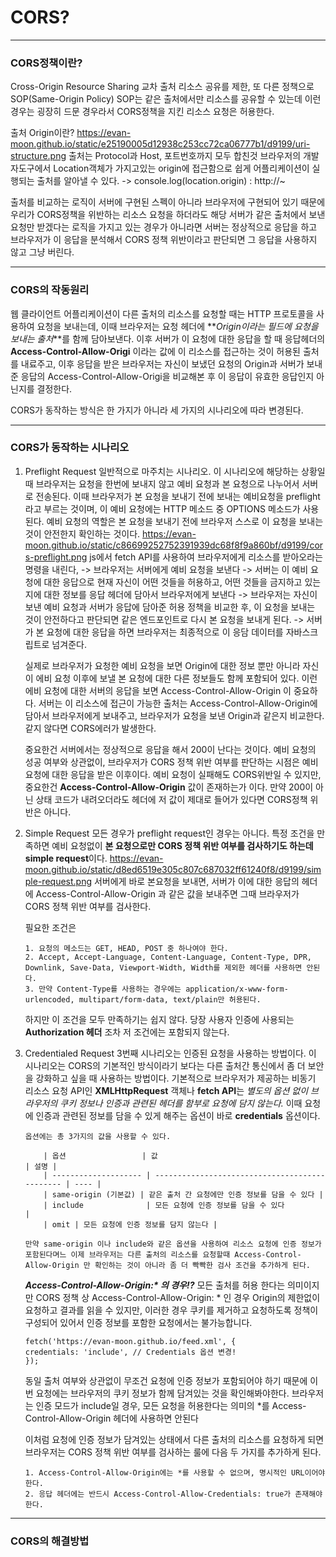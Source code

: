 # CORS?

---

### CORS정책이란?

Cross-Origin Resource Sharing
교차 출처 리소스 공유를 제한, 또 다른 정책으로 SOP(Same-Origin Policy) SOP는 같은 출처에서만 리소스를 공유할 수 있는데 이런경우는 굉장히 드문 경우라서 CORS정책을 지킨 리소스 요청은 허용한다.

출처 Origin이란?
https://evan-moon.github.io/static/e25190005d12938c253cc72ca06777b1/d9199/uri-structure.png
출처는 Protocol과 Host, 포트번호까지 모두 합친것
브라우저의 개발자도구에서 Location객체가 가지고있는 origin에 접근함으로 쉽게 어플리케이션이 실행되는 출처를 알아낼 수 있다. -> console.log(location.origin) : http://~

출처를 비교하는 로직이 서버에 구현된 스펙이 아니라 브라우저에 구현되어 있기 때문에
우리가 CORS정책을 위반하는 리소스 요청을 하더라도 해당 서버가 같은 출처에서 보낸 요청만 받겠다는 로직을 가지고 있는 경우가 아니라면 서버는 정상적으로 응답을 하고
브라우저가 이 응답을 분석해서 CORS 정책 위반이라고 판단되면 그 응답을 사용하지 않고 그냥 버린다.

---

### CORS의 작동원리

웹 클라이언트 어플리케이션이 다른 출처의 리소스를 요청할 때는 HTTP 프로토콜을 사용하여 요청을 보내는데,
이때 브라우저는 요청 헤더에 **_Origin이라는 필드에 요청을 보내는 출처_**를 함께 담아보낸다.
이후 서버가 이 요청에 대한 응답을 할 때 응답헤더의 **Access-Control-Allow-Origi** 이라는 값에 이 리소스를 접근하는 것이 허용된 출처 를 내료주고, 이후 응답을 받은 브라우저는 자신이 보냈던 요청의 Origin과 서버가 보내준 응답의 Access-Control-Allow-Origi을 비교해본 후 이 응답이 유효한 응답인지 아닌지를 결정한다.

CORS가 동작하는 방식은 한 가지가 아니라 세 가지의 시나리오에 따라 변경된다.

---

### CORS가 동작하는 시나리오

1.  Preflight Request
    일반적으로 마주치는 시나리오.
    이 시나리오에 해당하는 상황일 때 브라우저는 요청을 한번에 보내지 않고 예비 요청과 본 요청으로 나누어서 서버로 전송된다.
    이때 브라우저가 본 요청을 보내기 전에 보내는 예비요청을 preflight라고 부르는 것이며, 이 예비 요청에는 HTTP 메소드 중 OPTIONS 메소드가 사용된다.
    예비 요청의 역할은 본 요청을 보내기 전에 브라우저 스스로 이 요청을 보내는 것이 안전한지 확인하는 것이다.
    https://evan-moon.github.io/static/c86699252752391939dc68f8f9a860bf/d9199/cors-preflight.png
    js에서 fetch API를 사용하여 브라우저에게 리소스를 받아오라는 명령을 내린다, -> 브라우저는 서버에게 예비 요청을 보낸다 -> 서버는 이 예비 요청에 대한 응답으로 현재 자신이 어떤 것들을 허용하고, 어떤 것들을 금지하고 있는지에 대한 정보를 응답 헤더에 담아서 브라우저에게 보낸다 -> 브라우저는 자신이 보낸 예비 요청과 서버가 응답에 담아준 허용 정책을 비교한 후, 이 요청을 보내는 것이 안전하다고 판단되면 같은 엔드포인트로 다시 본 요청을 보내게 된다. -> 서버가 본 요청에 대한 응답을 하면 브라우저는 최종적으로 이 응담 데이터를 자바스크립트로 넘겨준다.

    실제로 브라우저가 요청한 예비 요청을 보면 Origin에 대한 정보 뿐만 아니라 자신이 에비 요청 이후에 보낼 본 요청에 대한 다른 정보들도 함께 포함되어 있다.
    이런 에비 요청에 대한 서버의 응답을 보면 Access-Control-Allow-Origin 이 중요하다. 서버는 이 리소스에 접근이 가능한 출처는 Access-Control-Allow-Origin에 담아서 브라우저에게 보내주고, 브라우저가 요청을 보낸 Origin과 같은지 비교한다.
    같지 않다면 CORS에러가 발생한다.

    중요한건 서버에서는 정상적으로 응답을 해서 200이 난다는 것이다.
    예비 요청의 성공 여부와 상관없이, 브라우저가 CORS 정책 위반 여부를 판단하는 시점은 예비 요청에 대한 응답을 받은 이후이다.
    예비 요청이 실패해도 CORS위반일 수 있지만, 중요한건 **Access-Control-Allow-Origin** 값이 존재하는가 이다. 만약 200이 아닌 상태 코드가 내려오더라도 헤더에 저 값이 제대로 들어가 있다면 CORS정책 위반은 아니다.

2.  Simple Request
    모든 경우가 preflight request인 경우는 아니다. 특정 조건을 만족하면 예비 요청없이 **본 요청으로만 CORS 정책 위반 여부를 검사하기도 하는데 simple request**이다.
    https://evan-moon.github.io/static/d8ed6519e305c807c687032ff61240f8/d9199/simple-request.png
    서버에게 바로 본요청을 보내면, 서버가 이에 대한 응답의 헤더에 Access-Control-Allow-Origin 과 같은 값을 보내주면 그때 브라우저가 CORS 정책 위반 여부를 검사한다.

    필요한 조건은

    ```
    1. 요청의 메소드는 GET, HEAD, POST 중 하나여야 한다.
    2. Accept, Accept-Language, Content-Language, Content-Type, DPR, Downlink, Save-Data, Viewport-Width, Width를 제외한 헤더를 사용하면 안된다.
    3. 만약 Content-Type를 사용하는 경우에는 application/x-www-form-urlencoded, multipart/form-data, text/plain만 허용된다.
    ```

    하지만 이 조건을 모두 만족하기는 쉽지 않다.
    당장 사용자 인증에 사용되는 **Authorization 헤더** 조차 저 조건에는 포함되지 않는다.

3.  Credentialed Request
    3번째 시나리오는 인증된 요청을 사용하는 방법이다. 이 시나리오는 CORS의 기본적인 방식이라기 보다는 다른 출처간 통신에서 좀 더 보안을 강화하고 싶을 때 사용하는 방법이다.
    기본적으로 브라우저가 제공하는 비동기 리소스 요청 API인 **XMLHttpRequest** 객체나 **fetch API**는 _별도의 옵션 없이 브라우저의 쿠키 정보나 인증과 관련된 헤더를 함부로 요청에 담지 않는다._ 이때 요청에 인증과 관련된 정보를 담을 수 있게 해주는 옵션이 바로 **credentials** 옵션이다.

        옵션에는 총 3가지의 값을 사용할 수 있다.

            | 옵션                 | 값                                             | 설명 |
            | -------------------- | ---------------------------------------------- | ---- |
            | same-origin (기본값) | 같은 출처 간 요청에만 인증 정보를 담을 수 있다 |
            | include              | 모든 요청에 인증 정보를 담을 수 있다           |
            | omit | 모든 요청에 인증 정보를 담지 않는다 |

        만약 same-origin 이나 include와 같은 옵션을 사용하여 리소스 요청에 인증 정보가 포함된다며느 이제 브라우저는 다른 출처의 리소스를 요청할때 Access-Control-Allow-Origin 만 확인하는 것이 아니라 좀 더 빡빡한 검사 조건을 추가하게 된다.

    **_Access-Control-Allow-Origin:\* 의 경우!?_**
    모든 출처를 허용 한다는 의미이지만 CORS 정책 상 Access-Control-Allow-Origin: \* 인 경우 Origin의 제한없이 요청하고 결과를 읽을 수 있지만, 이러한 경우 쿠키를 제거하고 요청하도록 정책이 구성되어 있어서 인증 정보를 포함한 요청에서는 불가능합니다.

    ```
    fetch('https://evan-moon.github.io/feed.xml', {
    credentials: 'include', // Credentials 옵션 변경!
    });
    ```

    동일 출처 여부와 상관없이 무조건 요청에 인증 정보가 포함되어야 하기 때문에 이번 요청에는 브라우저의 쿠키 정보가 함께 담겨있는 것을 확인해봐야한다.
    브라우저는 인증 모드가 include일 경우, 모든 요청을 허용한다는 의미의 \*를 Access-Control-Allow-Origin 헤더에 사용하면 안된다

    이처럼 요청에 인증 정보가 담겨있는 상태에서 다른 출처의 리소스를 요청하게 되면 브라우저는 CORS 정책 위반 여부를 검사하는 룰에 다음 두 가지를 추가하게 된다.

    ```
    1. Access-Control-Allow-Origin에는 *를 사용할 수 없으며, 명시적인 URL이어야한다.
    2. 응답 헤더에는 반드시 Access-Control-Allow-Credentials: true가 존재해야한다.
    ```

---

### CORS의 해결방법
